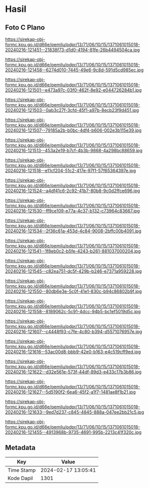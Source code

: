 # Hasil

## Foto C Plano

https://sirekap-obj-formc.kpu.go.id/d66e/pemilu/pdpr/13/71/06/10/15/1371061015018-20240216-121451--21838f73-d1d0-4194-81fe-26b4494504ca.jpg

https://sirekap-obj-formc.kpu.go.id/d66e/pemilu/pdpr/13/71/06/10/15/1371061015018-20240216-121458--6274d010-7445-49e6-9c8d-591d5cd985ec.jpg

https://sirekap-obj-formc.kpu.go.id/d66e/pemilu/pdpr/13/71/06/10/15/1371061015018-20240216-121501--e473a97c-03f0-462f-8e92-e044726284b1.jpg

https://sirekap-obj-formc.kpu.go.id/d66e/pemilu/pdpr/13/71/06/10/15/1371061015018-20240216-121503--0ab3c27f-3cfd-45f1-a97b-8ecb23f9d451.jpg

https://sirekap-obj-formc.kpu.go.id/d66e/pemilu/pdpr/13/71/06/10/15/1371061015018-20240216-121507--79185a2b-b0bc-4df4-b606-002e3b115e39.jpg

https://sirekap-obj-formc.kpu.go.id/d66e/pemilu/pdpr/13/71/06/10/15/1371061015018-20240216-121513--453a2e19-b7cf-4b3b-9868-4a298bc88659.jpg

https://sirekap-obj-formc.kpu.go.id/d66e/pemilu/pdpr/13/71/06/10/15/1371061015018-20240216-121518--e11cf204-51c2-417e-97f1-57f65364397e.jpg

https://sirekap-obj-formc.kpu.go.id/d66e/pemilu/pdpr/13/71/06/10/15/1371061015018-20240216-121524--a4df41c6-2c92-41b7-80b8-9c0d2ffce696.jpg

https://sirekap-obj-formc.kpu.go.id/d66e/pemilu/pdpr/13/71/06/10/15/1371061015018-20240216-121530--ff9ce109-e77a-4c37-b132-c73964c83667.jpg

https://sirekap-obj-formc.kpu.go.id/d66e/pemilu/pdpr/13/71/06/10/15/1371061015018-20240216-121534--2f36c61a-453d-4c84-9008-2bffc00b4091.jpg

https://sirekap-obj-formc.kpu.go.id/d66e/pemilu/pdpr/13/71/06/10/15/1371061015018-20240216-121541--1f8eb0c2-b5fe-4243-b261-881037000204.jpg

https://sirekap-obj-formc.kpu.go.id/d66e/pemilu/pdpr/13/71/06/10/15/1371061015018-20240216-121545--c82ea751-dc5f-429b-b246-e7371a959228.jpg

https://sirekap-obj-formc.kpu.go.id/d66e/pemilu/pdpr/13/71/06/10/15/1371061015018-20240216-121550--80db6e3e-5c0f-41e1-830c-b94c86802b9f.jpg

https://sirekap-obj-formc.kpu.go.id/d66e/pemilu/pdpr/13/71/06/10/15/1371061015018-20240216-121558--8189062c-5c91-4dcc-94b5-bc1ef5019d5c.jpg

https://sirekap-obj-formc.kpu.go.id/d66e/pemilu/pdpr/13/71/06/10/15/1371061015018-20240216-121607--c4448f93-c7fe-4c80-b394-d5571076957e.jpg

https://sirekap-obj-formc.kpu.go.id/d66e/pemilu/pdpr/13/71/06/10/15/1371061015018-20240216-121616--53ac00d8-bbb9-42e0-b163-e4c519cff9ed.jpg

https://sirekap-obj-formc.kpu.go.id/d66e/pemilu/pdpr/13/71/06/10/15/1371061015018-20240216-121622--d32e561e-573f-44df-89d3-e433c17b3b86.jpg

https://sirekap-obj-formc.kpu.go.id/d66e/pemilu/pdpr/13/71/06/10/15/1371061015018-20240216-121627--5d5190f2-6ea6-45f2-a1f7-1481ae8f1b21.jpg

https://sirekap-obj-formc.kpu.go.id/d66e/pemilu/pdpr/13/71/06/10/15/1371061015018-20240216-121633--9ed7d237-c845-4845-888a-047ee2bb21c5.jpg

https://sirekap-obj-formc.kpu.go.id/d66e/pemilu/pdpr/13/71/06/10/15/1371061015018-20240216-121455--4913968b-9735-4691-995b-2213c41f320c.jpg


## Metadata

| Key        | Value               |
| ---------- | ------------------- |
| Time Stamp | 2024-02-17 13:05:41 |
| Kode Dapil | 1301                |



